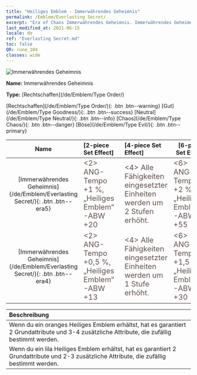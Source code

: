 ```yaml
---
title: "Heiliges Emblem - Immerwährendes Geheimnis"
permalink: /Emblem/Everlasting Secret/
excerpt: "Era of Chaos Immerwährendes Geheimnis. Immerwährendes Geheimnis. Era of Chaos Heiliges Emblem Immerwährendes Geheimnis. Era of Chaos Rechtschaffen Immerwährendes Geheimnis"
last_modified_at: 2021-06-15
locale: de
ref: "Everlasting Secret.md"
toc: false
QR: rune_104
classes: wide
---
```


  ![Immerwährendes Geheimnis](/images/r/rune_icon_104.png)

 **Name:** Immerwährendes Geheimnis

 **Type:** [Rechtschaffen](/de/Emblem/Type Order/)

  [Rechtschaffen](/de/Emblem/Type Order/){: .btn .btn--warning}   [Gut](/de/Emblem/Type Goodness/){: .btn .btn--success}   [Neutral](/de/Emblem/Type Neutral/){: .btn .btn--info}   [Chaos](/de/Emblem/Type Chaos/){: .btn .btn--danger}   [Böse](/de/Emblem/Type Evil/){: .btn .btn--primary} 

  |  Name    | [2-piece Set Effect] | [4-piece Set Effect] | [6-piece Set Effect]  | 
  |:-----------------------:|:-------------------|:-----------------|----------------| 
  | [Immerwährendes Geheimnis](/de/Emblem/Everlasting Secret/){: .btn .btn--era5} | <span style="color: #645252;font-size:20px">&lt;2&gt; ANG-Tempo +1 %, „Heiliges Emblem“-ABW +20</span> | <span style="color: #645252;font-size:20px">&lt;4&gt; Alle Fähigkeiten eingesetzter Einheiten werden um 2 Stufen erhöht.</span> | <span style="color: #645252;font-size:20px">&lt;6&gt; ANG-Tempo +2 %, „Heiliges Emblem“-ABW +55</span> | 
  | [Immerwährendes Geheimnis](/de/Emblem/Everlasting Secret/){: .btn .btn--era4} | <span style="color: #645252;font-size:20px">&lt;2&gt; ANG-Tempo +0,5 %, „Heiliges Emblem“-ABW +13</span> | <span style="color: #645252;font-size:20px">&lt;4&gt; Alle Fähigkeiten eingesetzter Einheiten werden um 1 Stufe erhöht.</span> | <span style="color: #645252;font-size:20px">&lt;6&gt; ANG-Tempo +1,5 %, „Heiliges Emblem“-ABW +30</span> | 

  |         Beschreibung            | 
  |:-------------------------------|
  | Wenn du ein oranges Heiliges Emblem erhältst, hat es garantiert 2 Grundattribute und 3-4 zusätzliche Attribute, die zufällig bestimmt werden. |
  | Wenn du ein lila Heiliges Emblem erhältst, hat es garantiert 2 Grundattribute und 2-3 zusätzliche Attribute, die zufällig bestimmt werden. |
